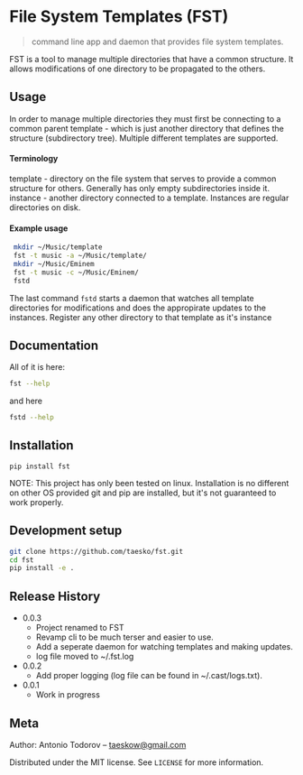 # File System Templates (FST)
> command line app and daemon that provides file system templates.

FST is a tool to manage multiple directories that have a common
structure. It allows modifications of one directory to be propagated to
the others. 

## Usage
In order to manage multiple directories they must first be connecting to a
common parent template - which is just another directory that defines
the structure (subdirectory tree). Multiple different templates are supported.

#### Terminology
template - directory on the file system that serves to provide a common 
	structure for others. Generally has only empty subdirectories inside it.
instance - another directory connected to a template. Instances are 
	regular directories on disk.

#### Example usage
```sh
 mkdir ~/Music/template
 fst -t music -a ~/Music/template/
 mkdir ~/Music/Eminem
 fst -t music -c ~/Music/Eminem/
 fstd
```

The last command `fstd` starts a daemon that watches all template directories
for modifications and does the appropirate updates to the instances.
Register any other directory to that template as it's instance

## Documentation
All of it is here:

```sh
fst --help
```

and here

```sh
fstd --help
```


## Installation
`pip install fst`

NOTE: This project has only been tested on linux. Installation is no different
on other OS provided git and pip are installed, but it's not guaranteed to
work properly.

## Development setup
```sh
git clone https://github.com/taesko/fst.git
cd fst
pip install -e .
```

## Release History

* 0.0.3
	* Project renamed to FST
	* Revamp cli to be much terser and easier to use.
	* Add a seperate daemon for watching templates and making updates.
	* log file moved to ~/.fst.log
* 0.0.2
    * Add proper logging (log file can be found in ~/.cast/logs.txt).
* 0.0.1
    * Work in progress

## Meta

Author: Antonio Todorov – taeskow@gmail.com

Distributed under the MIT license. See ``LICENSE`` for more information.
